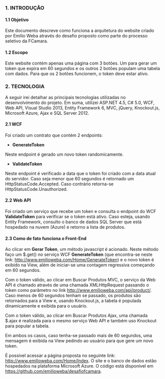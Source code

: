 ### 1. INTRODUÇÃO
#### 1.1 Objetivo 
Este documento descreve como funciona a arquitetura do website criado por Emílio Weba através do desafio proposto como parte do processo seletivo da FCamara.
#### 1.2 Escopo 
Este website contém apenas uma página com 3 botões. Um para gerar um token que expira em 60 segundos e os outros 2 botões populam uma tabela com dados. Para que os 2 botões funcionem, o token deve estar ativo. 

### 2. TECNOLOGIA
A seguir irei detalhar as principais tecnologias utilizadas no desenvolvimento do projeto. Em suma, utilizei ASP.NET 4.5, C# 5.0, WCF, Web API, Visual Studio 2013, Entity Framework 6, MVC, jQuery, Knockout.js, Microsoft Azure, Ajax e SQL Server 2012.
#### 2.1 WCF
Foi criado um contrato que contém 2 endpoints: 
- **GenerateToken**

Neste endpoint é gerado um novo token randomicamente.
- **ValidateToken**

Neste endpoint é verificado a data que o token foi criado com a data atual do servidor. Caso seja menor que 60 segundos é retornado um HttpStatusCode.Accepted. Caso contrário retorna-se HttpStatusCode.Unauthorized.

#### 2.2 Web API
Foi criado um serviço que recebe um token e consulta o endpoint do WCF **ValidateToken** para verificar se o token está ativo. Caso esteja, usando Entity Framework, consulto o banco de dados SQL Server que está hospedado na nuvem (Azure) e retorno a lista de produtos.

#### 2.3 Como de fato funciona o Front-End
Ao clicar em **Gerar Token**, um método javascript é acionado. Neste método faço um $.get() no serviço WCF **GenerateToken** (que encontra-se neste link: http://www.emilioweba.com/Home/GenerateToken) e o novo token é exibido na View, além de iniciar-se uma contagem regressiva começando em 60 segundos.

Com o token válido, ao clicar em Buscar Produtos MVC, o serviço da Web API é chamado através de uma chamada XMLHttpRequest passando o token como parâmetro no link http://www.emilioweba.com/api/product/. Caso menos de 60 segundos tenham se passado, os produtos são retornados para a View e, usando Knockout.js, a tabela é populada dinamicamente e exibida para o usuário.

Com o token válido, ao clicar em Buscar Produtos Ajax, uma chamada $.ajax é realizada para o mesmo serviço Web API e também uso Knockout para popular a tabela.

Em ambos os casos, caso tenha-se passado mais de 60 segundos, uma mensagem é exibida na View pedindo ao usuário para que gere um novo token. 

É possível acessar a página proposta no seguinte link:  http://www.emilioweba.com/Home/Index. O site e o banco de dados estão hospedados na plataforma Microsoft Azure. O código está disponível em https://github.com/emilioweba/desafiofcamara.
